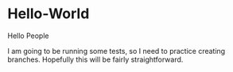 # Hello-World

Hello People

I am going to be running some tests, so I need to practice creating branches.
Hopefully this will be fairly straightforward.

